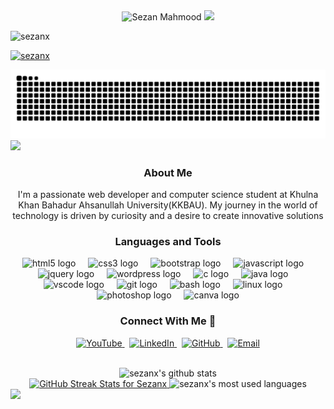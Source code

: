 <!--<h2 align="center">  السَّلاَمُ عَلَيْكُمْ  </h2> -->

<!--

<h1 align="center">Hi 👋, I'm SEZAN! <img height="80" src="https://media.tenor.com/sCfC2XDlVPYAAAAi/wlcm.gif"/></h1>
-->

<div align="center"><img src="https://readme-typing-svg.demolab.com?font=Poppins&size=32&pause=1000&color=BB0000&width=260&height=60&lines=Hi+%F0%9F%91%8B%2C+I'm+SEZAN!" alt="Sezan Mahmood"/>

 
<img height="80" src="https://media.tenor.com/sCfC2XDlVPYAAAAi/wlcm.gif"/> 
</div>
<p align="left"> <img src="https://komarev.com/ghpvc/?username=sezanx&label=Profile%20views&color=0e75b6&style=flat" alt="sezanx" /> </p>

<p align="left"> <a href="https://github.com/ryo-ma/github-profile-trophy"><img src="https://github-profile-trophy.vercel.app/?username=sezanx" alt="sezanx" /></a> </p>

<picture>
  <source media="(prefers-color-scheme: dark)" srcset="https://raw.githubusercontent.com/sezanX/sezanX/output/github-snake-dark.svg" />
  <source media="(prefers-color-scheme: light)" srcset="https://raw.githubusercontent.com/sezanX/sezanX/output/github-snake.svg" />
  <img alt="github-snake" src="https://raw.githubusercontent.com/sezanX/sezanX/output/github-snake.svg" />
</picture>

<img src="https://user-images.githubusercontent.com/73097560/115834477-dbab4500-a447-11eb-908a-139a6edaec5c.gif">
<!--
<div align="center">
 <h4>🌱 I’m currently learning : </h4></div>
 Web Development,AI Technology & developing my skill on programming.
-->
<h3 align="center">About Me</h3>
<div align="center">
I'm a passionate web developer and computer science student at Khulna Khan Bahadur Ahsanullah University(KKBAU). My journey in the world of technology is driven by curiosity and a desire to create innovative solutions
</div>

<div align="center">
<h3>Languages and Tools</h3></div>
<div align="center">
  <img src="https://cdn.jsdelivr.net/gh/devicons/devicon/icons/html5/html5-original.svg" height="30" alt="html5 logo"  />
  <img width="12" />
  <img src="https://cdn.jsdelivr.net/gh/devicons/devicon/icons/css3/css3-original.svg" height="30" alt="css3 logo"  />
  <img width="12" />
  <img src="https://cdn.jsdelivr.net/gh/devicons/devicon/icons/bootstrap/bootstrap-original.svg" height="30" alt="bootstrap logo"  />
  <img width="12" />
  <img src="https://cdn.jsdelivr.net/gh/devicons/devicon/icons/javascript/javascript-original.svg" height="30" alt="javascript logo"  />
   <img width="12" />
  <img src="https://cdn.jsdelivr.net/gh/devicons/devicon/icons/jquery/jquery-original.svg" height="30" alt="jquery logo"  />
   <img width="12" />
   <img src="https://skillicons.dev/icons?i=wordpress" height="30" alt="wordpress logo"  />
  <img width="12" />
  <img src="https://cdn.jsdelivr.net/gh/devicons/devicon/icons/c/c-original.svg" height="30" alt="c logo"  />
  <img width="12" />
  <img src="https://cdn.jsdelivr.net/gh/devicons/devicon/icons/java/java-original.svg" height="30" alt="java logo"  />
  <img width="12" />
  <img src="https://cdn.jsdelivr.net/gh/devicons/devicon/icons/vscode/vscode-original.svg" height="30" alt="vscode logo"  />
  <img width="12" />
  <img src="https://cdn.jsdelivr.net/gh/devicons/devicon/icons/git/git-original.svg" height="30" alt="git logo"  />
  <img width="12" />
  <img src="https://cdn.jsdelivr.net/gh/devicons/devicon/icons/bash/bash-original.svg" height="30" alt="bash logo"  />
  <img width="12" />
  <img src="https://cdn.jsdelivr.net/gh/devicons/devicon/icons/linux/linux-original.svg" height="30" alt="linux logo"  />
  <img width="12" />
  <img src="https://cdn.jsdelivr.net/gh/devicons/devicon/icons/photoshop/photoshop-plain.svg" height="30" alt="photoshop logo"  />
  <img width="12" />
  <img src="https://cdn.jsdelivr.net/gh/devicons/devicon/icons/canva/canva-original.svg" height="30" alt="canva logo"  />
</div>

<div align="center">
  <h3>Connect With Me 🤝</h3>
  <div>
    <a href="https://www.youtube.com/c/SezanMahmood" target="_blank">
      <img src="https://img.shields.io/badge/YouTube-FF0000?style=for-the-badge&logo=youtube&logoColor=white" alt="YouTube" />
    </a>
    &nbsp;
    <a href="https://www.linkedin.com/in/sezanmahmood" target="_blank">
      <img src="https://img.shields.io/badge/LinkedIn-0077B5?style=for-the-badge&logo=linkedin&logoColor=white" alt="LinkedIn" />
    </a>
    &nbsp;
    <a href="https://github.com/sezanx" target="_blank">
      <img src="https://img.shields.io/badge/GitHub-100000?style=for-the-badge&logo=github&logoColor=white" alt="GitHub" />
    </a>
    &nbsp;
    <a href="mailto:contact@sezanmahmood.com">
      <img src="https://img.shields.io/badge/Email-D14836?style=for-the-badge&logo=gmail&logoColor=white" alt="Email" />
    </a>
  </div>
  
  <br />
  
<!--
  <p>

    <b>🌐 Visit my website: <a href="https://sezanmahmood.com">sezanmahmood.com</a></b>
-->
  </p>
</div>


<!--
###
<h4 align="left">Connect with me:</h4>

<div align="left">
  <a href="https://www.youtube.com/c/SezanMahmood" target="_blank">
    <img src="https://img.shields.io/static/v1?message=Youtube&logo=youtube&label=&color=FF0000&logoColor=white&labelColor=&style=flat" height="35" alt="youtube logo"  />
  </a>
  <a href="https://www.linkedin.com/in/sezanmahmood" target="_blank">
    <img src="https://img.shields.io/static/v1?message=LinkedIn&logo=linkedin&label=&color=0077B5&logoColor=white&labelColor=&style=flat" height="35" alt="linkedin logo"  />
  </a>
</div>

###
-->

<!--

<h3 align="left">Connect with me:</h3>
<p align="left">
<a href="https://linkedin.com/in/sezanmahmood" target="blank"><img align="center" src="https://raw.githubusercontent.com/rahuldkjain/github-profile-readme-generator/master/src/images/icons/Social/linked-in-alt.svg" alt="sezanmahmood" height="30" width="40" /></a>
<a href="https://www.youtube.com/c/sezanmahmood" target="blank"><img align="center" src="https://raw.githubusercontent.com/rahuldkjain/github-profile-readme-generator/master/src/images/icons/Social/youtube.svg" alt="sezanmahmood" height="30" width="40" /></a>
</p>

<h3 align="left">Languages and Tools:</h3>


<p align="left"> <a href="https://www.gnu.org/software/bash/" target="_blank" rel="noreferrer"> <img src="https://www.vectorlogo.zone/logos/gnu_bash/gnu_bash-icon.svg" alt="bash" width="40" height="40"/> </a> <a href="https://www.blender.org/" target="_blank" rel="noreferrer"> <img src="https://download.blender.org/branding/community/blender_community_badge_white.svg" alt="blender" width="40" height="40"/> </a> <a href="https://getbootstrap.com" target="_blank" rel="noreferrer"> <img src="https://raw.githubusercontent.com/devicons/devicon/master/icons/bootstrap/bootstrap-plain-wordmark.svg" alt="bootstrap" width="40" height="40"/> </a> <a href="https://www.cprogramming.com/" target="_blank" rel="noreferrer"> <img src="https://raw.githubusercontent.com/devicons/devicon/master/icons/c/c-original.svg" alt="c" width="40" height="40"/> </a> <a href="https://www.w3schools.com/css/" target="_blank" rel="noreferrer"> <img src="https://raw.githubusercontent.com/devicons/devicon/master/icons/css3/css3-original-wordmark.svg" alt="css3" width="40" height="40"/> </a> <a href="https://www.figma.com/" target="_blank" rel="noreferrer"> <img src="https://www.vectorlogo.zone/logos/figma/figma-icon.svg" alt="figma" width="40" height="40"/> </a> <a href="https://firebase.google.com/" target="_blank" rel="noreferrer"> <img src="https://www.vectorlogo.zone/logos/firebase/firebase-icon.svg" alt="firebase" width="40" height="40"/> </a> <a href="https://git-scm.com/" target="_blank" rel="noreferrer"> <img src="https://www.vectorlogo.zone/logos/git-scm/git-scm-icon.svg" alt="git" width="40" height="40"/> </a> <a href="https://www.w3.org/html/" target="_blank" rel="noreferrer"> <img src="https://raw.githubusercontent.com/devicons/devicon/master/icons/html5/html5-original-wordmark.svg" alt="html5" width="40" height="40"/> </a> <a href="https://www.java.com" target="_blank" rel="noreferrer"> <img src="https://raw.githubusercontent.com/devicons/devicon/master/icons/java/java-original.svg" alt="java" width="40" height="40"/> </a> <a href="https://developer.mozilla.org/en-US/docs/Web/JavaScript" target="_blank" rel="noreferrer"> <img src="https://raw.githubusercontent.com/devicons/devicon/master/icons/javascript/javascript-original.svg" alt="javascript" width="40" height="40"/> </a> <a href="https://www.linux.org/" target="_blank" rel="noreferrer"> <img src="https://raw.githubusercontent.com/devicons/devicon/master/icons/linux/linux-original.svg" alt="linux" width="40" height="40"/> </a> <a href="https://www.photoshop.com/en" target="_blank" rel="noreferrer"> <img src="https://raw.githubusercontent.com/devicons/devicon/master/icons/photoshop/photoshop-line.svg" alt="photoshop" width="40" height="40"/> </a> <a href="https://www.php.net" target="_blank" rel="noreferrer"> <img src="https://raw.githubusercontent.com/devicons/devicon/master/icons/php/php-original.svg" alt="php" width="40" height="40"/> </a> <a href="https://www.python.org" target="_blank" rel="noreferrer"> <img src="https://raw.githubusercontent.com/devicons/devicon/master/icons/python/python-original.svg" alt="python" width="40" height="40"/> </a> <a href="https://www.qt.io/" target="_blank" rel="noreferrer"> <img src="https://upload.wikimedia.org/wikipedia/commons/0/0b/Qt_logo_2016.svg" alt="qt" width="40" height="40"/> </a> </p>
-->


<div align="center">
  
  <!-- GitHub Stats -->
  <img src="https://github-readme-stats.vercel.app/api?username=sezanx&show_icons=true&locale=en" alt="sezanx's github stats"/>
  <br>

  <!-- GitHub Streak Stats -->

 <a href="https://git.io/streak-stats">
  <img src="https://streak-stats.demolab.com/?user=sezanx&theme=default&hide_border=true" alt="GitHub Streak Stats for Sezanx">
</a>
 
<!-- GitHub Streak Stats 
<img src="https://streak-stats.demolab.com?user=sezanX" alt="sezanX's streak stats"/>
<br>-->
 <!-- Most Used Languages -->
  <img src="https://github-readme-stats.vercel.app/api/top-langs?username=sezanx&show_icons=true&locale=en&layout=compact" alt="sezanx's most used languages"/> 


</div>




<!--
**sezanX/sezanX** is a ✨ _special_ ✨ repository because its `README.md` (this file) appears on your GitHub profile.

Here are some ideas to get you started:

- 🔭 I’m currently working on ...
- 🌱 I’m currently learning ...
- 👯 I’m looking to collaborate on ...
- 🤔 I’m looking for help with ...
- 💬 Ask me about ...
- 📫 How to reach me: ...
- 😄 Pronouns: ...
- ⚡ Fun fact: ...
-->

<!--
<div> <a href="https://github.com/sezanx" target="_blank"><img src="https://img.shields.io/badge/GitHub-100000?style=for-the-badge&logo=github&logoColor=white" target="_blank"></a>
</div><img src="https://user-images.githubusercontent.com/73097560/115834477-dbab4500-a447-11eb-908a-139a6edaec5c.gif"><h3 align="center">Statistics</h3>
<div align="center">
<a href="https://github.com/sezanx">
<img align="center" src="http://github-profile-summary-cards.vercel.app/api/cards/stats?username=sezanx&theme=2077" height="180em" />
<img align="center" src="http://github-profile-summary-cards.vercel.app/api/cards/most-commit-language?username=sezanx&theme=2077" height="180em" />
<img align="center" src="http://github-profile-summary-cards.vercel.app/api/cards/repos-per-language?username=sezanx&theme=2077" height="180em" />
<img align="center" src="http://github-profile-summary-cards.vercel.app/api/cards/productive-time?username=sezanx&theme=2077" height="180em" />
<img align="center" src="http://github-profile-summary-cards.vercel.app/api/cards/profile-details?username=sezanx&theme=2077" height="180em" />
</div>


<picture>
  <source media="(prefers-color-scheme: dark)" srcset="https://raw.githubusercontent.com/tobiasmeyhoefer/tobiasmeyhoefer/output/github-snake-dark.svg" />
  <source media="(prefers-color-scheme: light)" srcset="https://raw.githubusercontent.com/tobiasmeyhoefer/tobiasmeyhoefer/output/github-snake.svg" />
  <img alt="github-snake" src="https://raw.githubusercontent.com/tobiasmeyhoefer/tobiasmeyhoefer/output/github-snake.svg" />
</picture>
-->
<!--
<h4 align="center">Activity Graph:</h4>
<img align="center" src="https://github-readme-activity-graph.vercel.app/graph?username=sezanx&theme=2077"/>

-->
<img src="https://user-images.githubusercontent.com/73097560/115834477-dbab4500-a447-11eb-908a-139a6edaec5c.gif">
